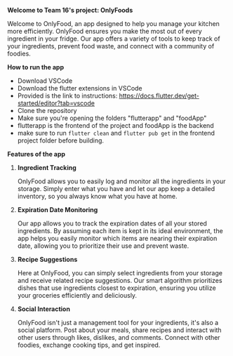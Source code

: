 **Welcome to Team 16's project: OnlyFoods**

Welcome to OnlyFood, an app designed to help you manage your kitchen more efficiently. OnlyFood ensures you make the most out of every ingredient in your fridge. Our app offers a variety of tools to keep track of your ingredients, prevent food waste, and connect with a community of foodies.

**How to run the app**
*  Download VSCode
*  Download the flutter extensions in VSCode
*  Provided is the link to instructions: https://docs.flutter.dev/get-started/editor?tab=vscode
*  Clone the repository
*  Make sure you're opening the folders "flutterapp" and "foodApp"
*  flutterapp is the frontend of the project and foodApp is the backend
*  make sure to run ```flutter clean``` and ```flutter pub get``` in the frontend project folder before building.

**Features of the app**
1. **Ingredient Tracking**

   OnlyFood allows you to easily log and monitor all the ingredients in your storage. Simply enter what you have and let     our app keep a detailed inventory, so you always know what you have at home.

2. **Expiration Date Monitoring**

   Our app allows you to track the expiration dates of all your stored ingredients. By assuming each item is kept in its     ideal environment, the app helps you easily monitor which items are nearing their expiration date, allowing you to        prioritize their use and prevent waste.

3. **Recipe Suggestions**

    Here at OnlyFood, you can simply select ingredients from your storage and receive related recipe suggestions. Our         smart algorithm prioritizes dishes that use ingredients closest to expiration, ensuring you utilize your groceries        efficiently and deliciously.

4. **Social Interaction**

    OnlyFood isn't just a management tool for your ingredients, it's also a social platform. Post about your meals, share     recipes and interact with other users through likes, dislikes, and comments. Connect with other foodies, exchange         cooking tips, and get inspired.
